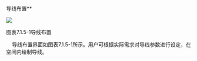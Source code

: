 导线布置**

![](file:///C:\Users\pkpm\AppData\Local\Temp\ksohtml5908\wps27.jpg)

图表7.1.5-1导线布置

    导线布置界面如图表7.1.5-1所示。用户可根据实际需求对导线参数进行设定，在空间内绘制导线。